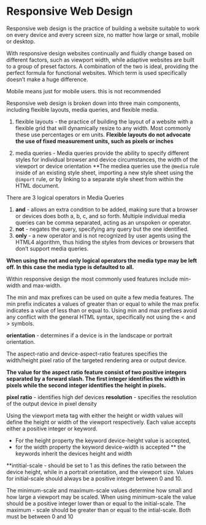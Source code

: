 # Responsive Web Design


Responsive web design is the practice of building a website suitable to work on every device and every screen size, no matter how large or small, mobile or desktop.

With responsive design websites continually and fluidly change based on different factors, such as viewport width, while adaptive websites are built to a group of preset factors. A combination of the two is ideal, providing the perfect formula for functional websites. Which term is used specifically doesn’t make a huge difference.

Mobile means just for mobile users. this is not recommended

Responsive web design is broken down into three main components, including flexible layouts, media queries, and flexible media. 

1. flexible layouts - the practice of building the layout of a website with a flexible grid that will dynamically resize to any width. Most commonly these use percentages or em units. 
**Flexible layouts do not advocate the use of fixed measurement units, such as pixels or inches**

1. media queries - Media queries provide the ability to specify different styles for individual browser and device circumstances, the width of the viewport or device orientation
**The mediea queries use the ```@media``` rule inside of an existing style sheet, importing a new style sheet using the ```@import``` rule, or by linking to a separate style sheet from within the HTML document.

There are 3 logical operators in Media Queries

1. **and** - allows an extra condition to be added, making sure that a browser or devices does both a, b, c, and so forth. Multiple individual media queries can be comma separated, acting as an unspoken or operator.
1. **not** - negates the query, specifying any query but the one identified.
1. **only** - a new operator and is not recognized by user agents using the HTML4 algorithm, thus hiding the styles from devices or browsers that don’t support media queries.

**When using the not and only logical operators the media type may be left off. In this case the media type is defaulted to all.**

Within responsive design the most commonly used features include min-width and max-width.

The min and max prefixes can be used on quite a few media features. The min prefix indicates a values of greater than or equal to while the max prefix indicates a value of less than or equal to. Using min and max prefixes avoid any conflict with the general HTML syntax, specifically not using the < and > symbols.

**orientation** - determines if a device is in the landscape or portrait orientation. 

The aspect-ratio and device-aspect-ratio features specifies the width/height pixel ratio of the targeted rendering area or output device. 

**The value for the aspect ratio feature consist of two positive integers separated by a forward slash. The first integer identifies the width in pixels while the second integer identifies the height in pixels.**

**pixel ratio** - identifies high def devices
**resolution** - specifies the resolution of the output device in pixel density

Using the viewport meta tag with either the height or width values will define the height or width of the viewport respectively. Each value accepts either a positive integer or keyword.
 * For the height property the keyword device-height value is accepted,
 * for the width property the keyword device-width is accepted
** the keywords inherit the devices height and width

**intitial-scale - should be set to 1 as this defines the ratio between the device height, while in a portrait orientation, and the viewport size. Values for initial-scale should always be a positive integer between 0 and 10.

The minimum-scale and maximum-scale values determine how small and how large a viewport may be scaled. When using minimum-scale the value should be a positive integer lower than or equal to the initial-scale.  The maximum - scale should be greater than or equal to the intial-scale. Both must be between 0 and 10
